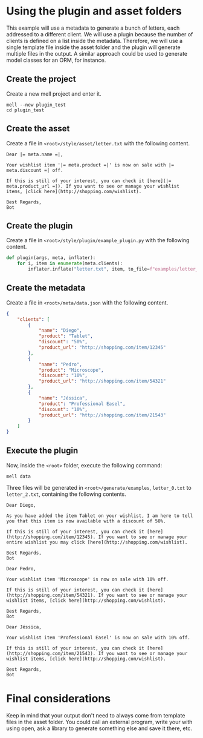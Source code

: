 
# Using the plugin and asset folders

This example will use a metadata to generate a bunch of letters, each addressed to a different client. We will use a plugin because the number of clients is defined on a list inside the metadata. Therefore, we will use a single template file inside the asset folder and the plugin will generate multiple files in the output. A similar approach could be used to generate model classes for an ORM, for instance.

## Create the project

Create a new mell project and enter it.

```shell
mell --new plugin_test
cd plugin_test
```

## Create the asset

Create a file in `<root>/style/asset/letter.txt` with the following content.

```
Dear |= meta.name =|,

Your wishlist item '|= meta.product =|' is now on sale with |= meta.discount =| off. 

If this is still of your interest, you can check it [here](|= meta.product_url =|). If you want to see or manage your wishlist items, [click here](http://shopping.com/wishlist).

Best Regards,
Bot
```

## Create the plugin

Create a file in `<root>/style/plugin/example_plugin.py` with the following content. 

```python
def plugin(args, meta, inflater):
    for i, item in enumerate(meta.clients):
        inflater.inflate("letter.txt", item, to_file=f"examples/letter_{i}.txt")
```

## Create the metadata

Create a file in `<root>/meta/data.json` with the following content.

```json
{
    "clients": [
        {
            "name": "Diego",
            "product": "Tablet",
            "discount": "50%",
            "product_url": "http://shopping.com/item/12345"
        },
        {
            "name": "Pedro",
            "product": "Microscope",
            "discount": "10%",
            "product_url": "http://shopping.com/item/54321"
        },
        {
            "name": "Jéssica",
            "product": "Professional Easel",
            "discount": "10%",
            "product_url": "http://shopping.com/item/21543"
        }
    ]
}
```

## Execute the plugin

Now, inside the `<root>` folder, execute the following command:

```shell
mell data
```

Three files will be generated in `<root>/generate/examples`, `letter_0.txt` to `letter_2.txt`, containing the following contents.

```
Dear Diego,

As you have added the item Tablet on your wishlist, I am here to tell you that this item is now available with a discount of 50%. 

If this is still of your interest, you can check it [here](http://shopping.com/item/12345). If you want to see or manage your entire wishlist you may click [here](http://shopping.com/wishlist).

Best Regards,
Bot
```

```
Dear Pedro,

Your wishlist item 'Microscope' is now on sale with 10% off. 

If this is still of your interest, you can check it [here](http://shopping.com/item/54321). If you want to see or manage your wishlist items, [click here](http://shopping.com/wishlist).

Best Regards,
Bot
```

```
Dear Jéssica,

Your wishlist item 'Professional Easel' is now on sale with 10% off. 

If this is still of your interest, you can check it [here](http://shopping.com/item/21543). If you want to see or manage your wishlist items, [click here](http://shopping.com/wishlist).

Best Regards,
Bot
```

# Final considerations

Keep in mind that your output don't need to always come from template files in the asset folder. You could call an external program, write your with using open, ask a library to generate something else and save it there, etc.
